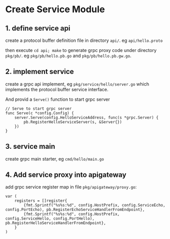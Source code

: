# Create Service Module

## 1. define service api

create a protocol buffer definition file in directory `api/`. eg `api/hello.proto`

then execute `cd api; make` to generate grpc proxy code under directory `pkg/pb/`. eg `pkg/pb/hello.pb.go` and `pkg/pb/hello.pb.gw.go`.

## 2. implement service

create a grpc api implement, eg `pkg/service/hello/server.go` which implements the protocol buffer service interface.

And provid a `Serve()` function to start grpc server
```
// Serve to start grpc server
func Serve(c *config.Config) {
	server.Serve(config.HelloServiceAddress, func(s *grpc.Server) {
		pb.RegisterHelloServiceServer(s, &Server{})
	})
}
```

## 3. service main

create grpc main starter, eg `cmd/hello/main.go`

## 4. Add service proxy into apigateway

add grpc service register map in file `pkg/apigateway/proxy.go`:

```
var (
	registers = []register{
		{fmt.Sprintf("%s%s:%d", config.HostPrefix, config.ServiceEcho, config.PortEcho), pb.RegisterEchoServiceHandlerFromEndpoint},
		{fmt.Sprintf("%s%s:%d", config.HostPrefix, config.ServiceHello, config.PortHello), pb.RegisterHelloServiceHandlerFromEndpoint},
	}
)
```

